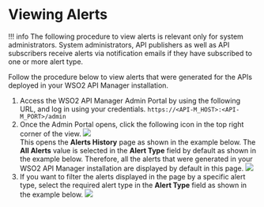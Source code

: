 # Viewing Alerts

!!! info
      The following procedure to view alerts is relevant only for system administrators. System administrators, API publishers as well as API subscribers receive alerts via notification emails if they have subscribed to one or more alert type.


Follow the procedure below to view alerts that were generated for the APIs deployed in your WSO2 API Manager installation.

1.  Access the WSO2 API Manager Admin Portal by using the following URL, and log in using your credentials.
`https://<API-M_HOST>:<API-M_PORT>/admin                                                  `
2.  Once the Admin Portal opens, click the following icon in the top right corner of the view.
    ![](../../../../assets/img/Learn/notification-icon.png)
    <br /> This opens the **Alerts History** page as shown in the example below. The **All Alerts** value is selected in the **Alert Type** field by default as shown in the example below. Therefore, all the alerts that were generated in your WSO2 API Manager installation are displayed by default in this page.
    ![](../../../../assets/img/Learn/alerts-history-all.png)
3.  If you want to filter the alerts displayed in the page by a specific alert type, select the required alert type in the **Alert Type** field as shown in the example below.
    ![](../../../../assets/img/Learn/alerts-history-abnormal-request-count.png)

